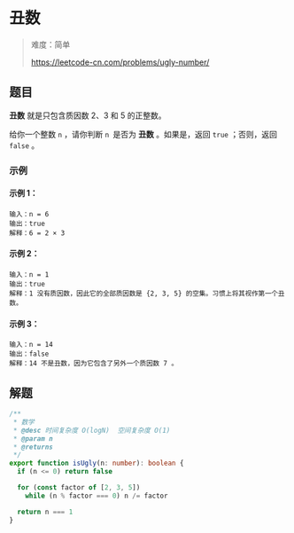 # 丑数

> 难度：简单
>
> https://leetcode-cn.com/problems/ugly-number/

## 题目

**丑数** 就是只包含质因数 2、3 和 5 的正整数。

给你一个整数 `n` ，请你判断 `n `是否为 **丑数** 。如果是，返回 `true` ；否则，返回 `false` 。

### 示例

#### 示例 1：

```
输入：n = 6
输出：true
解释：6 = 2 × 3
```

#### 示例 2：

```
输入：n = 1
输出：true
解释：1 没有质因数，因此它的全部质因数是 {2, 3, 5} 的空集。习惯上将其视作第一个丑数。
```

#### 示例 3：

```
输入：n = 14
输出：false
解释：14 不是丑数，因为它包含了另外一个质因数 7 。
```

## 解题

```ts
/**
 * 数学
 * @desc 时间复杂度 O(logN)  空间复杂度 O(1)
 * @param n
 * @returns
 */
export function isUgly(n: number): boolean {
  if (n <= 0) return false

  for (const factor of [2, 3, 5])
    while (n % factor === 0) n /= factor

  return n === 1
}
```